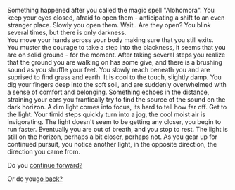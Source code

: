Something happened after you called the magic spell "Alohomora".
You keep your eyes closed, afraid to open them - anticipating a
shift to an even stranger place.  Slowly you open them.  Wait.. 
Are they open?  You blink several times, but there is only darkness.  
You move your hands across your body making sure that you still exits.  
You muster the courage to take a step into the blackness, it seems that 
you are on solid ground - for the moment.  After taking several 
steps you realize that the ground you are walking on has some give,
and there is a brushing sound as you shuffle your feet.  You slowly 
reach beneath you and are suprised to find grass and earth.  It 
is cool to the touch, slightly damp.  You dig your fingers deep 
into the soft soil, and are suddenly overwhelmed with a sense of
comfort and belonging.  Something echoes in the distance, straining 
your ears you frantically try to find the source of the sound on 
the dark horizon.  A dim light comes into focus, its hard to tell 
how far off.  Get to the light. Your timid steps quickly turn 
into a jog, the cool moist air is invigorating.  The light 
doesn't seem to be getting any closer, you begin to run faster.
Eventually you are out of breath, and you stop to rest.  The 
light is still on the horizon, perhaps a bit closer, perhaps 
not.  As you gear up for continued pursuit, you notice another 
light, in the opposite direction, the direction you came from.  

Do you [continue forward?](continue-forward/Forward.md)

Or do you[go back?](go-back/goBack.md)

